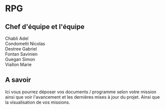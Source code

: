 # RPG

Chef d'équipe et l'équipe
---
Chabli Adel  
Condometti Nicolas  
Destree Gabriel  
Fontan Savinien  
Guegan Simon  
Viallon Marie  

A savoir
---
Ici vous pourrez déposer vos documents / programme selon votre mission ainsi que voir l'avancement et les dernières mises à jour du projet. Ainsi que la visualisation de vos missions.





